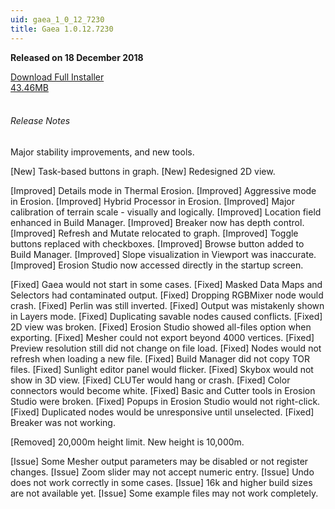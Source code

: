 ```yaml
---
uid: gaea_1_0_12_7230
title: Gaea 1.0.12.7230
---
```



**Released on 18 December 2018**

<div class="btn-group" role="group">
<a href="http://viridian.quadspinner.com/gaea/Gaea-1.0.12.7230.msi?key=DC00" class="btn btn-dark">Download Full Installer<br />43.46MB</a>
</div></div></div>
<br><h6 class="ml-2">Release Notes</h6>
<div class="card">
<div class="card-body release-note">

Major stability improvements, and new tools.

[New] Task-based buttons in graph.
[New] Redesigned 2D view.

[Improved] Details mode in Thermal Erosion.
[Improved] Aggressive mode in Erosion.
[Improved] Hybrid Processor in Erosion.
[Improved] Major calibration of terrain scale - visually and logically.
[Improved] Location field enhanced in Build Manager.
[Improved] Breaker now has depth control.
[Improved] Refresh and Mutate relocated to graph.
[Improved] Toggle buttons replaced with checkboxes.
[Improved] Browse button added to Build Manager.
[Improved] Slope visualization in Viewport was inaccurate.
[Improved] Erosion Studio now accessed directly in the startup screen.

[Fixed] Gaea would not start in some cases.
[Fixed] Masked Data Maps and Selectors had contaminated output.
[Fixed] Dropping RGBMixer node would crash.
[Fixed] Perlin was still inverted.
[Fixed] Output was mistakenly shown in Layers mode.
[Fixed] Duplicating savable nodes caused conflicts.
[Fixed] 2D view was broken.
[Fixed] Erosion Studio showed all-files option when exporting.
[Fixed] Mesher could not export beyond 4000 vertices.
[Fixed] Preview resolution still did not change on file load.
[Fixed] Nodes would not refresh when loading a new file.
[Fixed] Build Manager did not copy TOR files.
[Fixed] Sunlight editor panel would flicker.
[Fixed] Skybox would not show in 3D view.
[Fixed] CLUTer would hang or crash.
[Fixed] Color connectors would become white.
[Fixed] Basic and Cutter tools in Erosion Studio were broken.
[Fixed] Popups in Erosion Studio would not right-click.
[Fixed] Duplicated nodes would be unresponsive until unselected.
[Fixed] Breaker was not working.

[Removed] 20,000m height limit. New height is 10,000m.

[Issue] Some Mesher output parameters may be disabled or not register changes.
[Issue] Zoom slider may not accept numeric entry.
[Issue] Undo does not work correctly in some cases.
[Issue] 16k and higher build sizes are not available yet.
[Issue] Some example files may not work completely.



